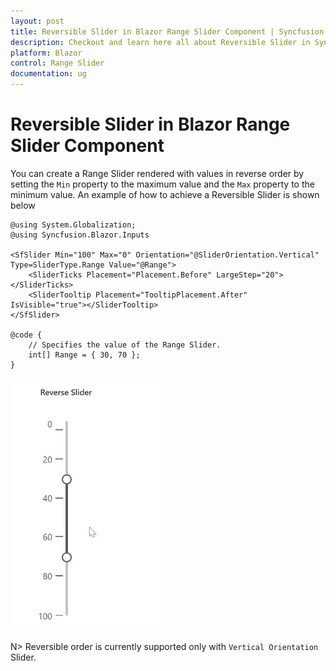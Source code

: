 ```yaml
---
layout: post
title: Reversible Slider in Blazor Range Slider Component | Syncfusion
description: Checkout and learn here all about Reversible Slider in Syncfusion Blazor Range Slider component and more.
platform: Blazor
control: Range Slider
documentation: ug
---
```


# Reversible Slider in Blazor Range Slider Component

You can create a Range Slider rendered with values in reverse order by setting the `Min` property to the maximum value and the `Max` property to the minimum value. An example of how to achieve a Reversible Slider is shown below

```cshtml
@using System.Globalization;
@using Syncfusion.Blazor.Inputs

<SfSlider Min="100" Max="0" Orientation="@SliderOrientation.Vertical" Type=SliderType.Range Value="@Range">
    <SliderTicks Placement="Placement.Before" LargeStep="20"></SliderTicks>
    <SliderTooltip Placement="TooltipPlacement.After" IsVisible="true"></SliderTooltip>
</SfSlider>

@code {
    // Specifies the value of the Range Slider.
    int[] Range = { 30, 70 };
}
```

![Blazor Reversible Slider](./../images/blazor-reversibleslider.gif)

N> Reversible order is currently supported only with `Vertical Orientation` Slider.
